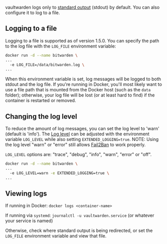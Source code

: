 vaultwarden logs only to [standard output](https://en.wikipedia.org/wiki/Standard_streams#Standard_output_(stdout)) (stdout) by default. You can also configure it to log to a file.

## Logging to a file

Logging to a file is supported as of version 1.5.0. You can specify the path to the log file with the `LOG_FILE` environment variable:

```sh
docker run -d --name bitwarden \
...
  -e LOG_FILE=/data/bitwarden.log \
...
```

When this environment variable is set, log messages will be logged to both stdout and the log file. If you're running in Docker, you'll most likely want to use a file path that is mounted from the Docker host (such as the `data` folder); otherwise, your log file will be lost (or at least hard to find) if the container is restarted or removed.

## Changing the log level

To reduce the amount of log messages, you can set the log level to 'warn' (default is 'info'). The [Log level](https://docs.rs/log/0.4.7/log/enum.Level.html#variants) can be adjusted with the environment variable `LOG_LEVEL` while also setting `EXTENDED_LOGGING=true`. NOTE: Using the log level "warn" or "error" still allows [Fail2Ban](https://github.com/dani-garcia/vaultwarden/wiki/Fail2Ban-Setup) to work properly.

`LOG_LEVEL` options are: "trace", "debug", "info", "warn", "error" or "off".

```sh
docker run -d --name bitwarden \
...
  -e LOG_LEVEL=warn -e EXTENDED_LOGGING=true \
...
```

## Viewing logs

If running in Docker: `docker logs <container-name>`

If running via `systemd`: `journalctl -u vaultwarden.service` (or whatever your service is named)

Otherwise, check where standard output is being redirected, or set the `LOG_FILE` environment variable and view that file.